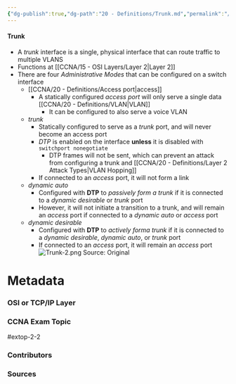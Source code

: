 ```yaml
---
{"dg-publish":true,"dg-path":"20 - Definitions/Trunk.md","permalink":"/20-definitions/trunk/","tags":["defs_ccna"]}
---
```


#### Trunk
- A *trunk* interface is a single, physical interface that can route traffic to multiple VLANS
- Functions at [[CCNA/15 - OSI Layers/Layer 2\|Layer 2]]
- There are four *Administrative Modes* that can be configured on a switch interface
	- [[CCNA/20 - Definitions/Access port\|access]]
		- A statically configured *access port* will only serve a single data [[CCNA/20 - Definitions/VLAN\|VLAN]]
			- It can be configured to also serve a voice VLAN
	- *trunk*
		- Statically configured to serve as a *trunk* port, and will never become an access port
		- *DTP* is enabled on the interface **unless** it is disabled with `switchport nonegotiate`
			- DTP frames will not be sent, which can prevent an attack from configuring a trunk and [[CCNA/20 - Definitions/Layer 2 Attack Types\|VLAN Hopping]]
		- If connected to an *access* port, it will not form a link
	- *dynamic auto*
		- Configured with **DTP** to *passively form a trunk* if it is connected to a *dynamic desirable* or *trunk* port
		- However, it will not initiate a transition to a trunk, and will remain an *access* port if connected to a *dynamic auto* or *access* port
	- *dynamic desirable*
		- Configured with **DTP** to *actively forma trunk* if it is connected to a *dynamic desirable*, *dynamic auto*, or *trunk* port
		- If connected to an *access* port, it will remain an *access* port
![Trunk-2.png](/img/user/CCNA/Attachments/Trunk-2.png)
Source: Original



# Metadata
### OSI or TCP/IP Layer

### CCNA Exam Topic
#extop-2-2 
### Contributors

### Sources
